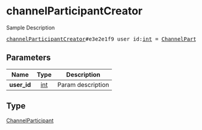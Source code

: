 # channelParticipantCreator

Sample Description

<pre>
<a href="../constructor/channelParticipantCreator.md">channelParticipantCreator</a>#e3e2e1f9 user_id:<a href="../type/int.md">int</a> = <a href="../type/ChannelParticipant.md">ChannelParticipant</a>;
</pre>
## Parameters

| Name | Type | Description |
|------|:----:|-------------|
| **user_id** | <a href="../type/int.md">int</a> | Param description |

## Type

<a href="../type/ChannelParticipant.md">ChannelParticipant</a>
